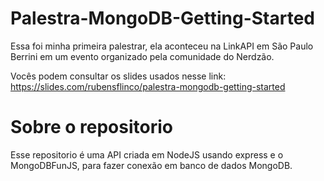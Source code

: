 # Palestra-MongoDB-Getting-Started

Essa foi minha primeira palestrar, ela aconteceu na LinkAPI em São Paulo Berrini em um evento organizado pela comunidade do Nerdzão.

Vocês podem consultar os slides usados nesse link: https://slides.com/rubensflinco/palestra-mongodb-getting-started

# Sobre o repositorio

Esse repositorio é uma API criada em NodeJS usando express e o MongoDBFunJS, para fazer conexão em banco de dados MongoDB.
